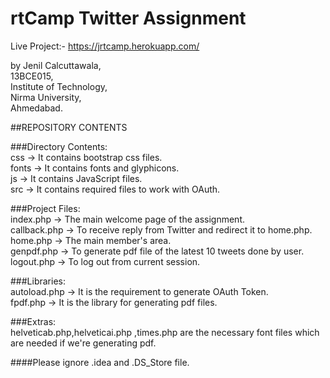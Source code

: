 # rtCamp Twitter Assignment<br />

Live Project:- https://jrtcamp.herokuapp.com/

by Jenil Calcuttawala,<br />
13BCE015,<br />
Institute of Technology,<br />
Nirma University,<br />
Ahmedabad.<br />

##REPOSITORY CONTENTS<br />

###Directory Contents:<br />
css   -> It contains bootstrap css files.<br />
fonts -> It contains fonts and glyphicons.<br />
js    -> It contains JavaScript files.<br />
src   -> It contains required files to work with OAuth.<br /> 

###Project Files:<br />
index.php    -> The main welcome page of the assignment.<br />
callback.php -> To receive reply from Twitter and redirect it to home.php.<br />
home.php     -> The main member's area.<br />
genpdf.php   -> To generate pdf file of the latest 10 tweets done by user.<br />
logout.php   -> To log out from current session.<br />

###Libraries:<br />
autoload.php -> It is the requirement to generate OAuth Token.<br />
fpdf.php     -> It is the library for generating pdf files.<br />

###Extras:<br />
helveticab.php,helveticai.php ,times.php are the necessary font files which are needed if we're generating pdf.<br />


####Please ignore .idea and .DS_Store file.
